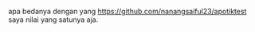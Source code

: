 apa bedanya dengan yang https://github.com/nanangsaiful23/apotiktest  
saya nilai yang satunya aja.

